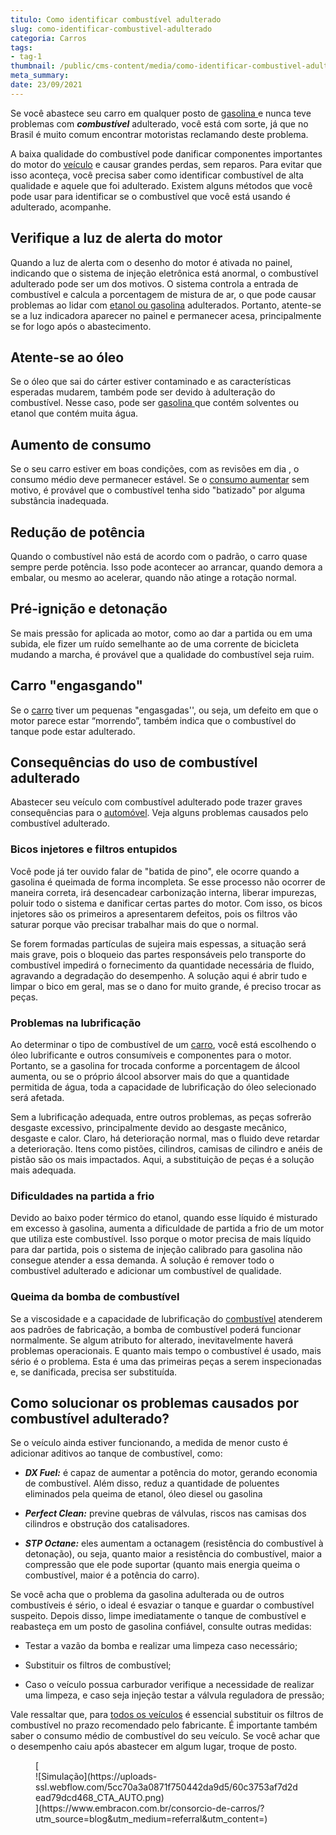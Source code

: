 ```yaml
---
titulo: Como identificar combustível adulterado
slug: como-identificar-combustivel-adulterado
categoria: Carros
tags:
- tag-1
thumbnail: /public/cms-content/media/como-identificar-combustivel-adulterado.jpg
meta_summary: 
date: 23/09/2021
---
```

Se você abastece seu carro em qualquer posto de [gasolina ](https://www.embracon.com.br/blog/como-economizar-em-tempos-de-gasolina-tao-cara)e nunca teve problemas com ***combustível*** adulterado, você está com sorte, já que no Brasil é muito comum encontrar motoristas reclamando deste problema.

A baixa qualidade do combustível pode danificar componentes importantes do motor do [veículo](https://www.embracon.com.br/blog/planejamento-financeiro-para-a-compra-de-um-carro) e causar grandes perdas, sem reparos. Para evitar que isso aconteça, você precisa saber como identificar combustível de alta qualidade e aquele que foi adulterado. Existem alguns métodos que você pode usar para identificar se o combustível que você está usando é adulterado, acompanhe.

Verifique a luz de alerta do motor 
-----------------------------------

Quando a luz de alerta com o desenho do motor é ativada no painel, indicando que o sistema de injeção eletrônica está anormal, o combustível adulterado pode ser um dos motivos. O sistema controla a entrada de combustível e calcula a porcentagem de mistura de ar, o que pode causar problemas ao lidar com [etanol ou gasolina](https://www.embracon.com.br/blog/como-funcionam-os-carros-flex-e-quais-sao-as-suas-vantagens) adulterados. Portanto, atente-se se a luz indicadora aparecer no painel e permanecer acesa, principalmente se for logo após o abastecimento.

Atente-se ao óleo 
------------------

Se o óleo que sai do cárter estiver contaminado e as características esperadas mudarem, também pode ser devido à adulteração do combustível. Nesse caso, pode ser [gasolina ](https://www.embracon.com.br/blog/formas-de-economizar-combustivel)que contém solventes ou etanol que contém muita água.

Aumento de consumo 
-------------------

Se o seu carro estiver em boas condições, com as revisões em dia , o consumo médio deve permanecer estável. Se o [consumo aumentar](https://www.embracon.com.br/blog/carros-eletricos-e-hibridos-consumo-consciente) sem motivo, é provável que o combustível tenha sido "batizado" por alguma substância inadequada.

Redução de potência 
--------------------

Quando o combustível não está de acordo com o padrão, o carro quase sempre perde potência. Isso pode acontecer ao arrancar, quando demora a embalar, ou mesmo ao acelerar, quando não atinge a rotação normal.

Pré-ignição e detonação 
------------------------

Se mais pressão for aplicada ao motor, como ao dar a partida ou em uma subida, ele fizer um ruído semelhante ao de uma corrente de bicicleta mudando a marcha, é provável que a qualidade do combustível seja ruim.

Carro "engasgando" 
-------------------

Se o [carro](https://www.embracon.com.br/blog/guia-para-consorcio-de-automoveis-de-a-a-z) tiver um pequenas "engasgadas'', ou seja, um defeito em que o motor parece estar “morrendo”, também indica que o combustível do tanque pode estar adulterado.

Consequências do uso de combustível adulterado 
-----------------------------------------------

Abastecer seu veículo com combustível adulterado pode trazer graves consequências para o [automóvel](https://www.embracon.com.br/blog/posso-comprar-um-carro-sem-entrada). Veja alguns problemas causados pelo combustível adulterado.

### Bicos injetores e filtros entupidos 

Você pode já ter ouvido falar de "batida de pino", ele ocorre quando a gasolina é queimada de forma incompleta. Se esse processo não ocorrer de maneira correta, irá desencadear carbonização interna, liberar impurezas, poluir todo o sistema e danificar certas partes do motor. Com isso, os bicos injetores são os primeiros a apresentarem defeitos, pois os filtros vão saturar porque vão precisar trabalhar mais do que o normal.

Se forem formadas partículas de sujeira mais espessas, a situação será mais grave, pois o bloqueio das partes responsáveis ​​pelo transporte do combustível impedirá o fornecimento da quantidade necessária de fluido, agravando a degradação do desempenho. A solução aqui é abrir tudo e limpar o bico em geral, mas se o dano for muito grande, é preciso trocar as peças.

### Problemas na lubrificação 

Ao determinar o tipo de combustível de um [carro](https://www.embracon.com.br/blog/comprar-carro-usado-com-a-carta-de-credito-do-consorcio), você está escolhendo o óleo lubrificante e outros consumíveis e componentes para o motor. Portanto, se a gasolina for trocada conforme a porcentagem de álcool aumenta, ou se o próprio álcool absorver mais do que a quantidade permitida de água, toda a capacidade de lubrificação do óleo selecionado será afetada.

Sem a lubrificação adequada, entre outros problemas, as peças sofrerão desgaste excessivo, principalmente devido ao desgaste mecânico, desgaste e calor. Claro, há deterioração normal, mas o fluido deve retardar a deterioração. Itens como pistões, cilindros, camisas de cilindro e anéis de pistão são os mais impactados. Aqui, a substituição de peças é a solução mais adequada.

### Dificuldades na partida a frio 

Devido ao baixo poder térmico do etanol, quando esse líquido é misturado em excesso à gasolina, aumenta a dificuldade de partida a frio de um motor que utiliza este combustível. Isso porque o motor precisa de mais líquido para dar partida, pois o sistema de injeção calibrado para gasolina não consegue atender a essa demanda. A solução é remover todo o combustível adulterado e adicionar um combustível de qualidade.

### Queima da bomba de combustível 

Se a viscosidade e a capacidade de lubrificação do [combustível](https://www.embracon.com.br/blog/afinal-quais-sao-os-carros-mais-economicos-do-mercado) atenderem aos padrões de fabricação, a bomba de combustível poderá funcionar normalmente. Se algum atributo for alterado, inevitavelmente haverá problemas operacionais. E quanto mais tempo o combustível é usado, mais sério é o problema. Esta é uma das primeiras peças a serem inspecionadas e, se danificada, precisa ser substituída.

Como solucionar os problemas causados ​​por combustível adulterado? 
--------------------------------------------------------------------

Se o veículo ainda estiver funcionando, a medida de menor custo é adicionar aditivos ao tanque de combustível, como:

- ***DX Fuel:*** é capaz de aumentar a potência do motor, gerando economia de combustível. Além disso, reduz a quantidade de poluentes eliminados pela queima de etanol, óleo diesel ou gasolina
- ***Perfect Clean:*** previne quebras de válvulas, riscos nas camisas dos cilindros e obstrução dos catalisadores.

- ***STP Octane:*** eles aumentam a octanagem (resistência do combustível à detonação), ou seja, quanto maior a resistência do combustível, maior a compressão que ele pode suportar (quanto mais energia queima o combustível, maior é a potência do carro).

Se você acha que o problema da gasolina adulterada ou de outros combustíveis é sério, o ideal é esvaziar o tanque e guardar o combustível suspeito. Depois disso, limpe imediatamente o tanque de combustível e reabasteça em um posto de gasolina confiável, consulte outras medidas:

- Testar a vazão da bomba e realizar uma limpeza caso necessário;

- Substituir os filtros de combustível;
- Caso o veículo possua carburador verifique a necessidade de realizar uma limpeza, e caso seja injeção testar a válvula reguladora de pressão;

Vale ressaltar que, para [todos os veículos](https://www.embracon.com.br/blog/consorcio-de-carro-seminovo-vale-a-pena) é essencial substituir os filtros de combustível no prazo recomendado pelo fabricante. É importante também saber o consumo médio de combustível do seu veículo. Se você achar que o desempenho caiu após abastecer em algum lugar, troque de posto.

<figure class="w-richtext-figure-type-image w-richtext-align-center">[<div>![Simulação](https://uploads-ssl.webflow.com/5cc70a3a0871f750442da9d5/60c3753af7d2dead79dcd468_CTA_AUTO.png)</div>](https://www.embracon.com.br/consorcio-de-carros/?utm_source=blog&utm_medium=referral&utm_content=)</figure>
